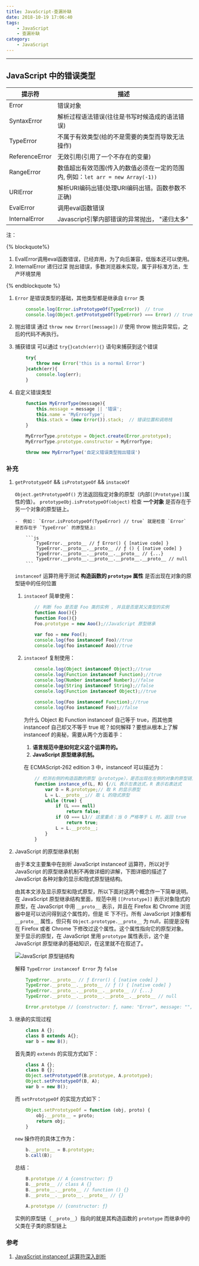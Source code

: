 ```yaml
---
title: JavaScript-查漏补缺
date: 2018-10-19 17:06:40
tags:
    - JavaScript
    - 查漏补缺
category:
    - JavaScript
---
```


---

<!-- more -->

## JavaScript 中的错误类型

| 提示符         | 描述                                                                            |
| -------------- | ------------------------------------------------------------------------------- |
| Error          | 错误对象                                                                        |
| SyntaxError    | 解析过程语法错误(往往是书写时候造成的语法错误)                                  |
| TypeError      | 不属于有效类型(给的不是需要的类型而导致无法操作)                                |
| ReferenceError | 无效引用(引用了一个不存在的变量)                                                |
| RangeError     | 数值超出有效范围(传入的数值必须在一定的范围内, 例如：`let arr = new Array(-1))` |
| URIError       | 解析URI编码出错(处理URI编码出错。函数参数不正确)                                |
| EvalError      | 调用eval函数错误                                                                |
| InternalError  | Javascript引擎内部错误的异常抛出， "递归太多"                                   |

注：

{% blockquote%}

1.  EvalError调用eval函数错误，已经弃用，为了向后兼容，低版本还可以使用。
2.  InternalError 递归过深 抛出错误，多数浏览器未实现，属于非标准方法，生产环境禁用

{% endblockquote %}

1.  `Error`  是错误类型的基础，其他类型都是继承自 `Error` 类

    ```js
        console.log(Error.isPrototypeOf(TypeError))  // true
        console.log(Object.getPrototypeOf(TypeError) === Error) // true
    ```

2.  抛出错误
    通过 `throw new Error([message])` // 使用 throw 抛出异常后，之后的代码不再执行。

3.  捕获错误
    可以通过 `try{}catch(err){}` 语句来捕获到这个错误

    ```js
        try{
            throw new Error('this is a normal Error')
        }catch(err){
            console.log(err);
        }
    ```
4.  自定义错误类型
    <!-- TODO 自己处理 -->
    ```js
        function MyErrorType(message){
            this.message = message || '错误';
            this.name = 'MyErrorType';
            this.stack = (new Error()).stack;  // 错误位置和调用栈
        }

        MyErrorType.prototype = Object.create(Error.prototype);
        MyErrorType.prototype.constructor = MyErrorType;

        throw new MyErrorType('自定义错误类型抛出错误')

    ```

### 补充

1.  `getPrototypeOf` && `isPrototypeOf` && `instaceOf`

    `Object.getPrototypeOf()` 方法返回指定对象的原型（内部`[[Prototype]]`属性的值）。
    `prototypeObj.isPrototypeOf(object)` 检查 **一个对象** 是否存在于另一个对象的原型链上。

        -  例如： `Error.isPrototypeOf(TypeError) // true` 就是检查 `Error` 是否存在于 `TypeError` 的原型链上: 

            ```js
                TypeError.__proto__ // ƒ Error() { [native code] }
                TypeError.__proto__.__proto__ // ƒ () { [native code] }
                TypeError.__proto__.__proto__.__proto__ // {...}
                TypeError.__proto__.__proto__.__proto__.__proto__ // null
            ```


    `instanceof` 运算符用于测试 **构造函数的 `prototype` 属性** 是否出现在对象的原型链中的任何位置

    1.  `instaceof` 简单使用：
        ```js
            // 判断 foo 是否是 Foo 类的实例 , 并且是否是其父类型的实例
            function Aoo(){} 
            function Foo(){} 
            Foo.prototype = new Aoo();//JavaScript 原型继承
            
            var foo = new Foo(); 
            console.log(foo instanceof Foo)//true 
            console.log(foo instanceof Aoo)//true
        ```

    2.  `instaceof` 复制使用：
        ```js
            console.log(Object instanceof Object);//true 
            console.log(Function instanceof Function);//true 
            console.log(Number instanceof Number);//false 
            console.log(String instanceof String);//false 
            console.log(Function instanceof Object);//true 
            
            console.log(Foo instanceof Function);//true 
            console.log(Foo instanceof Foo);//false
        ```

        为什么 Object 和 Function instanceof 自己等于 true，而其他类 instanceof 自己却又不等于 true 呢？如何解释？要想从根本上了解 instanceof 的奥秘，需要从两个方面着手：

        1.  **语言规范中是如何定义这个运算符的。**
        2.  **JavaScript 原型继承机制。**

        在 ECMAScript-262 edition 3 中，instanceof 可以描述为：

        ```js
            // 检测右侧的构造函数的原型（prototype），是否出现在左侧的对象的原型链上
            function instance_of(L, R) {//L 表示左表达式，R 表示右表达式
                var O = R.prototype;// 取 R 的显示原型
                L = L.__proto__;// 取 L 的隐式原型
                while (true) { 
                    if (L === null) 
                        return false; 
                    if (O === L)// 这里重点：当 O 严格等于 L 时，返回 true 
                        return true; 
                    L = L.__proto__; 
                } 
            }
        ```

2.  JavaScript 的原型继承机制

    由于本文主要集中在剖析 JavaScript instanceof 运算符，所以对于 JavaScript 的原型继承机制不再做详细的讲解，下图详细的描述了 JavaScript 各种对象的显示和隐式原型链结构。

    由其本文涉及显示原型和隐式原型，所以下面对这两个概念作一下简单说明。在 JavaScript 原型继承结构里面，规范中用 `[[Prototype]]` 表示对象隐式的原型，在 JavaScript 中用 `__proto__` 表示，并且在 Firefox 和 Chrome 浏览器中是可以访问得到这个属性的，但是 IE 下不行。所有 JavaScript 对象都有 `__proto__` 属性，但只有 `Object.prototype.__proto__` 为 null，前提是没有在 Firefox 或者 Chrome 下修改过这个属性。这个属性指向它的原型对象。 至于显示的原型，在 JavaScript 里用 `prototype` 属性表示，这个是 JavaScript 原型继承的基础知识，在这里就不在叙述了。

    ![JavaScript 原型链结构](http://resources.ffstone.top/resource/image/figure1.jpg)

    解释 `TypeError instanceof Error` 为 `false`

    ```js
        TypeError.__proto__ // ƒ Error() { [native code] }
        TypeError.__proto__.__proto__ // ƒ () { [native code] }
        TypeError.__proto__.__proto__.__proto__ // {...}
        TypeError.__proto__.__proto__.__proto__.__proto__ // null

        Error.prototype // {constructor: ƒ, name: "Error", message: "", toString: ƒ}
    ```

3.  继承的实现过程

    ```js
        class A {};
        class B extends A{};
        var b = new B();
    ```

    首先类的 `extends` 的实现方式如下：

    ```js
        class A {};
        class B {};
        Object.setPrototypeOf(B.prototype, A.prototype);
        Object.setPrototypeOf(B, A);
        var b = new B();
    ```

    而 `setPrototypeOf` 的实现方式如下：

    ```js
        Object.setPrototypeOf = function (obj, proto) {
            obj.__proto__ = proto;
            return obj;
        }
    ```

    `new` 操作符的具体工作为：

    ```js
        b.__proto__ = B.prototype;
        b.call(B);
    ```

    总结：

    ```js
        B.prototype // A {constructor: ƒ}
        B.__proto__ // class A {}
        B.__proto__.__proto__ // function () {}
        B.__proto__.__proto__.__proto__ // {}

        A.prototype // {constructor: ƒ}
    ```

    实例的原型链（`__proto__`）指向的就是其构造函数的 `prototype`
    而继承中的父类在子类的原型链上
    
### 参考

1.  [JavaScript instanceof 运算符深入剖析](https://www.ibm.com/developerworks/cn/web/1306_jiangjj_jsinstanceof/index.html)